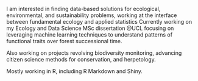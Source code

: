 I am interested in finding data-based solutions for ecological, environmental, and sustainability problems, working at the interface between fundamental ecology and applied statistics
Currently working on my Ecology and Data Science MSc dissertation @UCL focusing on leveraging machine learning techniques to understand patterns of functional traits over forest successional time. 

Also working on projects revolving biodiversity monitoring, advancing citizen science methods for conservation, and herpetology.

Mostly working in R, including R Markdown and Shiny. 
